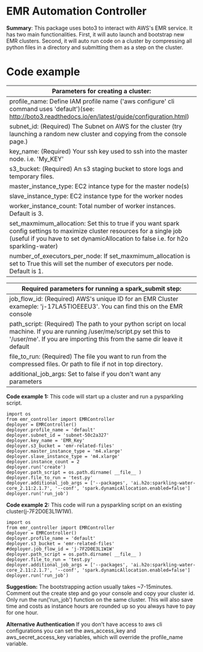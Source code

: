 <h1> EMR Automation Controller </h1>

<b>Summary</b>: This package uses boto3 to interact with AWS's EMR service. It has two main functionalities. First, it will auto launch and bootstrap new EMR clusters. Second, it will auto run code on a cluster by compressing all python files in a directory and submitting them as a step on the cluster.

<h1>Code example</h1>

| Parameters for creating a cluster: |
|---|
| profile_name: Define IAM profile name ('aws configure' cli command uses 'default')(see: http://boto3.readthedocs.io/en/latest/guide/configuration.html)  |
| subnet_id: (Required) The Subnet on AWS for the cluster (try launching a random new cluster and copying from the console page.) |
| key_name: (Required) Your ssh key used to ssh into the master node. i.e. 'My_KEY' |
| s3_bucket: (Required) An s3 staging bucket to store logs and temporary files. |
| master_instance_type: EC2 intance type for the master node(s) |
| slave_instance_type: EC2 instance type for the worker nodes |
| worker_instance_count: Total number of worker instances. Default is 3.  |
| set_maxmimum_allocation: Set this to true if you want spark config settings to maximize cluster resources for a single job (useful if you have to set dynamicAllocation to false i.e. for h2o sparkling-water)  |
| number_of_executors_per_node: If set_maxmimum_allocation is set to True this will set the number of executors per node. Default is 1.  |


| Required parameters for running a spark_submit step: |
|---|
| job_flow_id: (Required) AWS's unique ID for an EMR Cluster exameple: 'j-17LA5TIOEEEU3'. You can find this on the EMR console  |
| path_script: (Required) The path to your python script on local machine. If you are running /user/me/script.py set this to '/user/me'. If you are importing this from the same dir leave it default |
| file_to_run: (Required) The file you want to run from the compressed files. Or path to file if not in top directory. |
| additional_job_args: Set to false if you don't want any parameters |

<b>Code example 1:</b>
This code will start up a cluster and run a pysparkling script.
```
import os
from emr_controller import EMRController
deployer = EMRController()
deployer.profile_name = 'default'
deployer.subnet_id = 'subnet-50c2a327'
deployer.key_name = 'EMR_Key'
deployer.s3_bucket = 'emr-related-files'
deployer.master_instance_type = 'm4.xlarge'
deployer.slave_instance_type = 'm4.xlarge'
deployer.instance_count = 2
deployer.run('create')
deployer.path_script = os.path.dirname( __file__ )
deployer.file_to_run = 'test.py'
deployer.additional_job_args = ['--packages', 'ai.h2o:sparkling-water-core_2.11:2.1.7', '--conf', 'spark.dynamicAllocation.enabled=false']
deployer.run('run_job')
```
<b>Code example 2:</b>
This code will run a pysparkling script on an existing cluster(j-7F2D0E3L1W1W).
```
import os
from emr_controller import EMRController
deployer = EMRController()
deployer.profile_name = 'default'
deployer.s3_bucket = 'emr-related-files'
#deployer.job_flow_id = 'j-7F2D0E3L1W1W'
deployer.path_script = os.path.dirname( __file__ )
deployer.file_to_run = 'test.py'
deployer.additional_job_args = ['--packages', 'ai.h2o:sparkling-water-core_2.11:2.1.7', '--conf', 'spark.dynamicAllocation.enabled=false']
deployer.run('run_job')
```


<b>Suggestion:</b> The bootstrapping action usually takes ~7-15minutes. Comment out the create step and go your console and copy your cluster id. Only run the run('run_job') function on the same cluster. This will also save time and costs as instance hours are rounded up so you always have to pay for one hour.

<b>Alternative Authentication</b> If you don't have access to aws cli configurations you can set the aws_access_key and aws_secret_access_key variables, which will override the profile_name variable.
